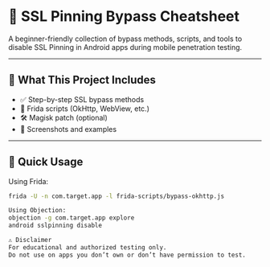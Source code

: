 # 🔐 SSL Pinning Bypass Cheatsheet

A beginner-friendly collection of bypass methods, scripts, and tools to disable SSL Pinning in Android apps during mobile penetration testing.

---

## 📂 What This Project Includes
- ✅ Step-by-step SSL bypass methods
- 🧪 Frida scripts (OkHttp, WebView, etc.)
- 🛠️ Magisk patch (optional)
- 📸 Screenshots and examples

---

## 🚀 Quick Usage

Using Frida:
```bash
frida -U -n com.target.app -l frida-scripts/bypass-okhttp.js

Using Objection:
objection -g com.target.app explore
android sslpinning disable

⚠️ Disclaimer
For educational and authorized testing only.
Do not use on apps you don’t own or don’t have permission to test.
